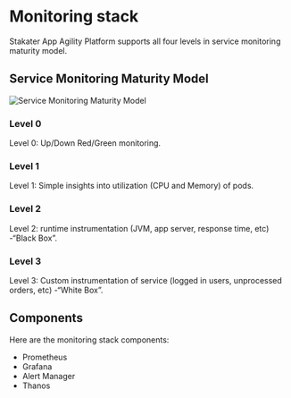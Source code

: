# Monitoring stack

Stakater App Agility Platform supports all four levels in service monitoring maturity model.

## Service Monitoring Maturity Model

![Service Monitoring Maturity Model](./images/service-monitoring-maturity-model.png)

### Level 0

Level 0: Up/Down Red/Green monitoring.

### Level 1

Level 1: Simple insights into utilization (CPU and Memory) of pods.

### Level 2

Level 2: runtime instrumentation (JVM, app server, response time, etc) -“Black Box”.

### Level 3

Level 3: Custom instrumentation of service (logged in users, unprocessed orders, etc) -“White Box”.

## Components

Here are the monitoring stack components:

- Prometheus
- Grafana
- Alert Manager
- Thanos
